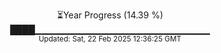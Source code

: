 <p align="center">
⏳Year Progress (14.39 %) <br>
████▁▁▁▁▁▁▁▁▁▁▁▁▁▁▁▁▁▁▁▁▁▁▁▁▁▁ <br>
<sub>Updated: Sat, 22 Feb 2025 12:36:25 GMT</sub>
</p>

